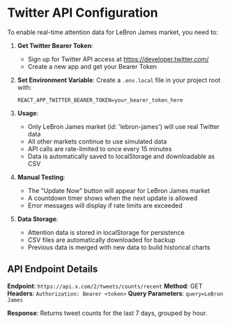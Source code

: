 # Twitter API Configuration

To enable real-time attention data for LeBron James market, you need to:

1. **Get Twitter Bearer Token**:
   - Sign up for Twitter API access at https://developer.twitter.com/
   - Create a new app and get your Bearer Token

2. **Set Environment Variable**:
   Create a `.env.local` file in your project root with:
   ```
   REACT_APP_TWITTER_BEARER_TOKEN=your_bearer_token_here
   ```

3. **Usage**:
   - Only LeBron James market (id: 'lebron-james') will use real Twitter data
   - All other markets continue to use simulated data
   - API calls are rate-limited to once every 15 minutes
   - Data is automatically saved to localStorage and downloadable as CSV

4. **Manual Testing**:
   - The "Update Now" button will appear for LeBron James market
   - A countdown timer shows when the next update is allowed
   - Error messages will display if rate limits are exceeded

5. **Data Storage**:
   - Attention data is stored in localStorage for persistence
   - CSV files are automatically downloaded for backup
   - Previous data is merged with new data to build historical charts

## API Endpoint Details

**Endpoint**: `https://api.x.com/2/tweets/counts/recent`
**Method**: GET
**Headers**: `Authorization: Bearer <token>`
**Query Parameters**: `query=LeBron James`

**Response**: Returns tweet counts for the last 7 days, grouped by hour.